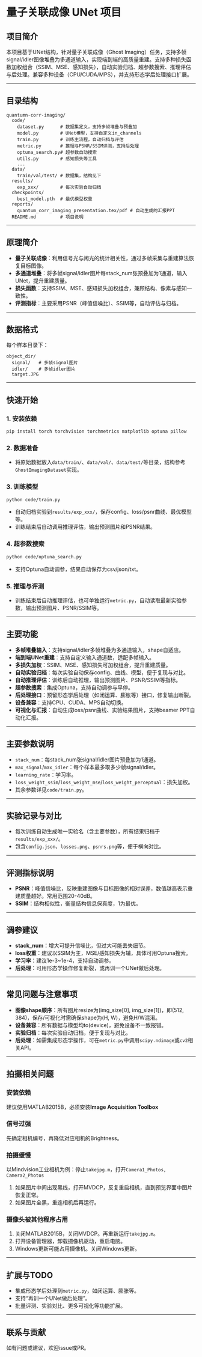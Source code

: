 # 量子关联成像 UNet 项目

## 项目简介
本项目基于UNet结构，针对量子关联成像（Ghost Imaging）任务，支持多帧signal/idler图像堆叠为多通道输入，实现端到端的高质量重建。支持多种损失函数加权组合（SSIM、MSE、感知损失），自动实验归档、超参数搜索、推理评估与后处理。兼容多种设备（CPU/CUDA/MPS），并支持形态学后处理接口扩展。

---

## 目录结构
```
quantumn-corr-imaging/
  code/
    dataset.py      # 数据集定义，支持多帧堆叠与预叠加
    model.py        # UNet模型，支持自定义in_channels
    train.py        # 训练主流程，自动归档与评估
    metric.py       # 推理与PSNR/SSIM评测，支持后处理
    optuna_search.py# 超参数自动搜索
    utils.py        # 感知损失等工具
    ...
  data/
    train/val/test/ # 数据集，结构见下
  results/
    exp_xxx/        # 每次实验自动归档
  checkpoints/
    best_model.pth  # 最优模型权重
  reports/
    quantum_corr_imaging_presentation.tex/pdf # 自动生成的汇报PPT
  README.md         # 项目说明
```

---

## 原理简介
- **量子关联成像**：利用信号光与闲光的统计相关性，通过多帧采集与重建算法恢复目标图像。
- **多通道堆叠**：将多帧signal/idler图片每stack_num张预叠加为1通道，输入UNet，提升重建质量。
- **损失函数**：支持SSIM、MSE、感知损失加权组合，兼顾结构、像素与感知一致性。
- **评测指标**：主要采用PSNR（峰值信噪比）、SSIM等，自动评估与归档。

---

## 数据格式
每个样本目录下：
```
object_dir/
  signal/   # 多帧signal图片
  idler/    # 多帧idler图片
  target.JPG
```

---

## 快速开始

### 1. 安装依赖
```bash
pip install torch torchvision torchmetrics matplotlib optuna pillow
```

### 2. 数据准备
- 将原始数据放入`data/train/`、`data/val/`、`data/test/`等目录，结构参考`GhostImagingDataset`实现。

### 3. 训练模型
```bash
python code/train.py
```
- 自动归档实验到`results/exp_xxx/`，保存config、loss/psnr曲线、最优模型等。
- 训练结束后自动调用推理评估，输出预测图片和PSNR结果。

### 4. 超参数搜索
```bash
python code/optuna_search.py
```
- 支持Optuna自动调参，结果自动保存为csv/json/txt。

### 5. 推理与评测
- 训练结束后自动推理评估，也可单独运行`metric.py`，自动读取最新实验参数，输出预测图片、PSNR/SSIM等。

---

## 主要功能
- **多帧堆叠输入**：支持signal/idler多帧堆叠为多通道输入，shape自适应。
- **端到端UNet重建**：支持自定义输入通道数，适配多帧输入。
- **多损失加权**：SSIM、MSE、感知损失可加权组合，提升重建质量。
- **自动实验归档**：每次实验自动保存config、曲线、模型，便于复现与对比。
- **自动推理评估**：训练后自动推理，输出预测图片、PSNR/SSIM等指标。
- **超参数搜索**：集成Optuna，支持自动调参与早停。
- **后处理接口**：预留形态学后处理（如闭运算、膨胀等）接口，修复输出断裂。
- **设备兼容**：支持CPU、CUDA、MPS自动切换。
- **可视化与汇报**：自动生成loss/psnr曲线、实验结果图片，支持beamer PPT自动化汇报。

---

## 主要参数说明
- `stack_num`：每stack_num张signal/idler图片预叠加为1通道。
- `max_signal`/`max_idler`：每个样本最多取多少帧signal/idler。
- `learning_rate`：学习率。
- `loss_weight_ssim`/`loss_weight_mse`/`loss_weight_perceptual`：损失加权。
- 其余参数详见`code/train.py`。

---

## 实验记录与对比
- 每次训练自动生成唯一实验名（含主要参数），所有结果归档于`results/exp_xxx/`。
- 包含`config.json`、`losses.png`、`psnrs.png`等，便于横向对比。

---

## 评测指标说明
- **PSNR**：峰值信噪比，反映重建图像与目标图像的相对误差，数值越高表示重建质量越好。常用范围20-40dB。
- **SSIM**：结构相似性，衡量结构信息保真度，1为最优。

---

## 调参建议
- **stack_num**：增大可提升信噪比，但过大可能丢失细节。
- **loss权重**：建议以SSIM为主，MSE/感知损失为辅，具体可用Optuna搜索。
- **学习率**：建议1e-3~1e-4，支持自动调参。
- **后处理**：可用形态学操作修复断裂，或再训一个UNet做后处理。

---

## 常见问题与注意事项
- **图像shape顺序**：所有图片resize为(img_size[0], img_size[1])，即(512, 384)，保存/可视化时需确保shape为(H, W)，避免H/W混淆。
- **设备兼容**：所有数据与模型均to(device)，避免设备不一致报错。
- **实验归档**：每次实验自动归档，便于复现与对比。
- **后处理**：如需集成形态学操作，可在`metric.py`中调用`scipy.ndimage`或`cv2`相关API。

---

## 拍摄相关问题

### 安装依赖
建议使用MATLAB2015B，必须安装**Image Acquisition Toolbox**

### 信号过强
先确定相机编号，再降低对应相机的Brightness。

### 拍摄缓慢
以Mindvision工业相机为例：停止`takejpg.m`，打开`Camera1_Photos, Camera2_Photos`
1. 如果图片中间出现黑线，打开MVDCP，反复重启相机，直到预览界面中图片恢复正常。
2. 如果图片全黑，重连相机后再运行。

### 摄像头被其他程序占用
1. 关闭MATLAB2015B，关闭MVDCP。再重新运行`takejpg.m`。
2. 打开设备管理器，卸载摄像机驱动，重启电脑。
3. Windows更新可能占用摄像机。关闭Windows更新。

---

## 扩展与TODO
- 集成形态学后处理到`metric.py`，如闭运算、膨胀等。
- 支持“再训一个UNet做后处理”。
- 批量评测、实验对比、更多可视化等功能扩展。

---

## 联系与贡献
如有问题或建议，欢迎issue或PR。
